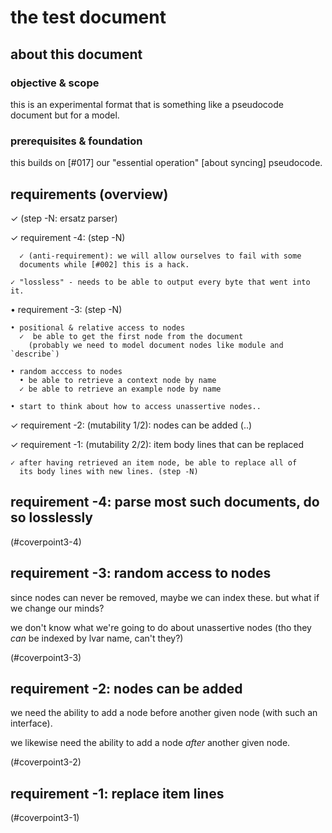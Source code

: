 # the test document

## about this document

### objective & scope

this is an experimental format that is something like a pseudocode
document but for a model.



### prerequisites & foundation

this builds on [#017] our "essential operation" [about syncing] pseudocode.




## requirements (overview)

  ✓ (step -N: ersatz parser)

  ✓ requirement -4: (step -N)

 	  ✓ (anti-requirement): we will allow ourselves to fail with some
      documents while [#002] this is a hack.

    ✓ "lossless" - needs to be able to output every byte that went into it.

  • requirement -3: (step -N)

    • positional & relative access to nodes
      ✓  be able to get the first node from the document
        (probably we need to model document nodes like module and `describe`)

    • random acccess to nodes
      • be able to retrieve a context node by name
      ✓ be able to retrieve an example node by name

    • start to think about how to access unassertive nodes..

  ✓ requirement -2: (mutability 1/2): nodes can be added (..)

  ✓ requirement -1: (mutability 2/2): item body lines that can be replaced

    ✓ after having retrieved an item node, be able to replace all of
      its body lines with new lines. (step -N)




## requirement -4: parse most such documents, do so losslessly

(#coverpoint3-4)




## requirement -3: random access to nodes

since nodes can never be removed, maybe we can index these. but what if
we change our minds?

we don't know what we're going to do about unassertive nodes (tho they
*can* be indexed by lvar name, can't they?)

(#coverpoint3-3)




## requirement -2: nodes can be added

we need the ability to add a node before another given node (with such
an interface).

we likewise need the ability to add a node *after* another given node.

(#coverpoint3-2)




## requirement -1: replace item lines

(#coverpoint3-1)
